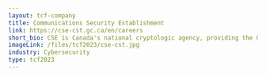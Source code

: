 ```yaml
---
layout: tcf-company
title: Communications Security Establishment
link: https://cse-cst.gc.ca/en/careers
short_bio: CSE is Canada's national cryptologic agency, providing the Government of Canada with information technology security and foreign signals intelligence.
imageLink: /files/tcf2023/cse-cst.jpg
industry: Cybersecurity
type: tcf2023
---
```

